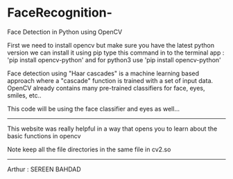 # FaceRecognition-
Face Detection in Python using OpenCV



First we need to install opencv but make sure you have the latest python version 
 we can install it using pip type this command in to the terminal app : 'pip install opencv-python'    and for python3 use 'pip install opencv-python'
 
 Face detection using "Haar cascades" is a machine learning based approach where a "cascade" function is trained with a set of input data.
 OpenCV already contains many pre-trained classifiers for face, eyes, smiles, etc.. 
 
 This code will be using the face classifier and eyes as well... 
 
 
 ______
 This website was really helpful in a way that opens you to learn about the basic functions in opencv
 
 Note keep all the file directories in the same file in cv2.so
 _____
 
 Arthur : SEREEN BAHDAD
 

